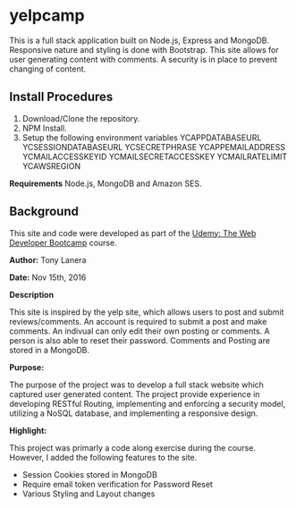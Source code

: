 # yelpcamp
This is a full stack application built on Node.js, Express and MongoDB. Responsive nature and styling is done with Bootstrap. This site allows for user generating content with comments. A security is in place to prevent changing of content.


## Install Procedures

1. Download/Clone the repository.
2. NPM Install.
3. Setup the following environment variables
       YCAPPDATABASEURL
       YCSESSIONDATABASEURL
       YCSECRETPHRASE
       YCAPPEMAILADDRESS
       YCMAILACCESSKEYID
       YCMAILSECRETACCESSKEY
       YCMAILRATELIMIT
       YCAWSREGION

**Requirements** Node.js, MongoDB and Amazon SES. 

## Background

This site and code were developed as part of the [Udemy: The Web Developer Bootcamp](https://www.udemy.com/the-web-developer-bootcamp/) course. 

**Author:** Tony Lanera

**Date:** Nov 15th, 2016

**Description**

This site is inspired by the yelp site, which allows users to post and submit reviews/comments. An account is required to submit a post and make comments. An indivual can only edit their own posting or comments. A person is also able to reset their password. Comments and Posting are stored in a MongoDB.

**Purpose:**

The purpose of the project was to develop a full stack website which captured user generated content. The project provide experience in developing RESTful Routing, implementing and enforcing a security model, utilizing a NoSQL database, and implementing a responsive design.

**Highlight:**   

This project was primarly a code along exercise during the course. However, I added the following features to the site.
   * Session Cookies stored in MongoDB
   * Require email token verification for Password Reset
   * Various Styling and Layout changes 
